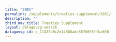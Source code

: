 ```yaml
---
title: "2001"
permalink: /supplements/treaties-supplement/2001/
description: ""
third_nav_title: Treaties Supplement
layout: datagovsg-search
datagovsg-id: d_11327d9c2e14508ade5576695ffba600
---
```

